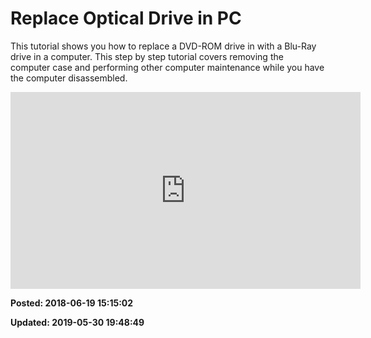 # Replace Optical Drive in PC

This tutorial shows you how to replace a DVD-ROM drive in with a Blu-Ray drive in a computer. This step by step tutorial covers removing the computer case and performing other computer maintenance while you have the computer disassembled.
 
<iframe width="560" height="315" src="https://www.youtube.com/embed/B24HCb9bvgY" frameborder="0" allow="autoplay; encrypted-media" allowfullscreen=""></iframe>

**Posted: 2018-06-19 15:15:02** 

**Updated: 2019-05-30 19:48:49** 


